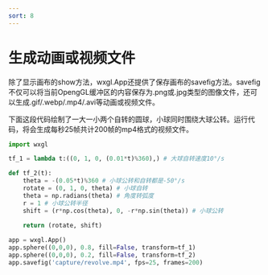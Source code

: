```yaml
---
sort: 8
---
```


# 生成动画或视频文件

除了显示画布的show方法，wxgl.App还提供了保存画布的savefig方法。savefig不仅可以将当前OpengGL缓冲区的内容保存为.png或.jpg类型的图像文件，还可以生成.gif/.webp/.mp4/.avi等动画或视频文件。

下面这段代码绘制了一大一小两个自转的圆球，小球同时围绕大球公转。运行代码，将会生成每秒25帧共计200帧的mp4格式的视频文件。

```python
import wxgl

tf_1 = lambda t:((0, 1, 0, (0.01*t)%360),) # 大球自转速度10°/s

def tf_2(t):
    theta = -(0.05*t)%360 # 小球公转和自转都是-50°/s
    rotate = (0, 1, 0, theta) # 小球自转
    theta = np.radians(theta) # 角度转弧度
    r = 1 # 小球公转半径
    shift = (r*np.cos(theta), 0, -r*np.sin(theta)) # 小球公转
    
    return (rotate, shift)

app = wxgl.App()
app.sphere((0,0,0), 0.8, fill=False, transform=tf_1)
app.sphere((0,0,0), 0.2, fill=False, transform=tf_2)
app.savefig('capture/revolve.mp4', fps=25, frames=200)
```
